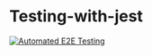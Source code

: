 # Testing-with-jest

[![Automated E2E Testing](https://github.com/Enirose/Testing-with-jest/actions/workflows/e2e-test.yml/badge.svg)](https://github.com/Enirose/Testing-with-jest/actions/workflows/e2e-test.yml)
